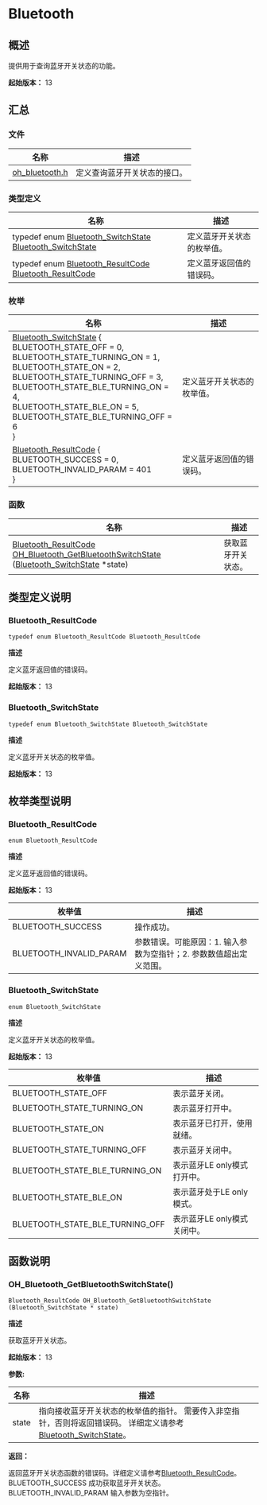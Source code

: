 # Bluetooth


## 概述

提供用于查询蓝牙开关状态的功能。

**起始版本：** 13


## 汇总


### 文件

| 名称 | 描述 | 
| -------- | -------- |
| [oh_bluetooth.h](oh__bluetooth_8h.md) | 定义查询蓝牙开关状态的接口。 | 


### 类型定义

| 名称 | 描述 | 
| -------- | -------- |
| typedef enum [Bluetooth_SwitchState](#bluetooth_switchstate) [Bluetooth_SwitchState](#bluetooth_switchstate) | 定义蓝牙开关状态的枚举值。 | 
| typedef enum [Bluetooth_ResultCode](#bluetooth_resultcode) [Bluetooth_ResultCode](#bluetooth_resultcode) | 定义蓝牙返回值的错误码。 | 


### 枚举

| 名称 | 描述 | 
| -------- | -------- |
| [Bluetooth_SwitchState](#bluetooth_switchstate) {<br/>BLUETOOTH_STATE_OFF = 0,<br/>BLUETOOTH_STATE_TURNING_ON = 1,<br/>BLUETOOTH_STATE_ON = 2,<br/>BLUETOOTH_STATE_TURNING_OFF = 3,<br/>BLUETOOTH_STATE_BLE_TURNING_ON = 4,<br/>BLUETOOTH_STATE_BLE_ON = 5,<br/>BLUETOOTH_STATE_BLE_TURNING_OFF = 6<br/>} | 定义蓝牙开关状态的枚举值。 | 
| [Bluetooth_ResultCode](#bluetooth_resultcode) {<br/>BLUETOOTH_SUCCESS = 0,<br/>BLUETOOTH_INVALID_PARAM = 401<br/>} | 定义蓝牙返回值的错误码。 | 


### 函数

| 名称 | 描述 | 
| -------- | -------- |
| [Bluetooth_ResultCode](#bluetooth_resultcode) [OH_Bluetooth_GetBluetoothSwitchState](#oh_bluetooth_getbluetoothswitchstate) ([Bluetooth_SwitchState](#bluetooth_switchstate) \*state) | 获取蓝牙开关状态。 | 


## 类型定义说明


### Bluetooth_ResultCode

```
typedef enum Bluetooth_ResultCode Bluetooth_ResultCode
```

**描述**

定义蓝牙返回值的错误码。

**起始版本：** 13


### Bluetooth_SwitchState

```
typedef enum Bluetooth_SwitchState Bluetooth_SwitchState
```

**描述**

定义蓝牙开关状态的枚举值。

**起始版本：** 13


## 枚举类型说明


### Bluetooth_ResultCode

```
enum Bluetooth_ResultCode
```

**描述**

定义蓝牙返回值的错误码。

**起始版本：** 13

| 枚举值 | 描述 | 
| -------- | -------- |
| BLUETOOTH_SUCCESS | 操作成功。 | 
| BLUETOOTH_INVALID_PARAM | 参数错误。可能原因：1. 输入参数为空指针；2. 参数数值超出定义范围。 | 


### Bluetooth_SwitchState

```
enum Bluetooth_SwitchState
```

**描述**

定义蓝牙开关状态的枚举值。

**起始版本：** 13

| 枚举值 | 描述 | 
| -------- | -------- |
| BLUETOOTH_STATE_OFF | 表示蓝牙关闭。 | 
| BLUETOOTH_STATE_TURNING_ON | 表示蓝牙打开中。 | 
| BLUETOOTH_STATE_ON | 表示蓝牙已打开，使用就绪。 | 
| BLUETOOTH_STATE_TURNING_OFF | 表示蓝牙关闭中。 | 
| BLUETOOTH_STATE_BLE_TURNING_ON | 表示蓝牙LE only模式打开中。 | 
| BLUETOOTH_STATE_BLE_ON | 表示蓝牙处于LE only模式。 | 
| BLUETOOTH_STATE_BLE_TURNING_OFF | 表示蓝牙LE only模式关闭中。 | 


## 函数说明


### OH_Bluetooth_GetBluetoothSwitchState()

```
Bluetooth_ResultCode OH_Bluetooth_GetBluetoothSwitchState (Bluetooth_SwitchState * state)
```

**描述**

获取蓝牙开关状态。

**起始版本：** 13

**参数:**

| 名称 | 描述 | 
| -------- | -------- |
| state | 指向接收蓝牙开关状态的枚举值的指针。 需要传入非空指针，否则将返回错误码。 详细定义请参考[Bluetooth_SwitchState](#bluetooth_switchstate)。 | 

**返回：**

返回蓝牙开关状态函数的错误码。详细定义请参考[Bluetooth_ResultCode](#bluetooth_resultcode)。 <br/>BLUETOOTH_SUCCESS 成功获取蓝牙开关状态。 BLUETOOTH_INVALID_PARAM 输入参数为空指针。
